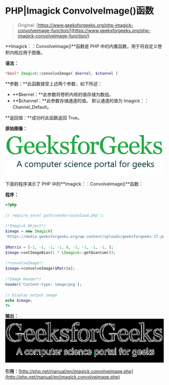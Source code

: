 # PHP|Imagick ConvolveImage()函数

> Original: [https://www.geeksforgeeks.org/php-imagick-convolveimage-function/](https://www.geeksforgeeks.org/php-imagick-convolveimage-function/)

**Imagick：：ConvolveImage()**函数是 PHP 中的内置函数，用于将自定义卷积内核应用于图像。

**语法：**

```php
*bool* Imagick::convolveImage( $kernel, $channel )
```

**参数：**此函数接受上述两个参数，如下所述：

*   **$kernel：**此参数将卷积内核的值存储为数组。
*   **$channel：**此参数存储通道的值。 默认通道的值为 Imagick：：Channel_Default。

**返回值：**成功时此函数返回 True。

**原始图像：**
![](img/f3f9ad737830ec5f484ea0965e65694b.png)

下面的程序演示了 PHP 中的**Imagick：：ConvolveImage()**函数：

**程序：**

```php
<?php

// require_once('path/vendor/autoload.php');

/*Imagick Object*/
$image = new Imagick(
'https://media.geeksforgeeks.org/wp-content/uploads/geeksforgeeks-17.png');

$Matrix = [-1, -1, -1, -1, 8, -1, -1, -1, -1, ];
$image->setImageBias(1 * \Imagick::getQuantum());

/*convolveImage*/
$image->convolveImage($Matrix);

/*Image Header*/
header('Content-type: image/png');

// Display output image
echo $image;
?>
```

**输出：**
![](img/935548a0c18732481acb05d779e22990.png)

**引用：**[http://php.net/manual/en/imagick.convolveimage.php](http://php.net/manual/en/imagick.convolveimage.php)